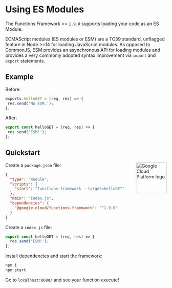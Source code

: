 # Using ES Modules

The Functions Framework >= `1.9.0` supports loading your code as an ES Module.

ECMAScript modules (ES modules or ESM) are a TC39 standard, unflagged feature in Node >=14 for loading JavaScript modules. As opposed to CommonJS, ESM provides an asynchronous API for loading modules and provides a very commonly adopted syntax improvement via `import` and `export` statements.

## Example

Before:

```js
exports.helloGET = (req, res) => {
 res.send('No ESM.');
};
```

After:

```js
export const helloGET = (req, res) => {
 res.send('ESM!');
};
```

## Quickstart

<img src="https://avatars2.githubusercontent.com/u/2810941?v=3&s=96" alt="Google Cloud Platform logo" title="Google Cloud Platform" align="right" height="96" width="96"/>

Create a `package.json` file:

```json
{
  "type": "module",
  "scripts": {
    "start": "functions-framework --target=helloGET"
  },
  "main": "index.js",
  "dependencies": {
    "@google-cloud/functions-framework": "^1.9.0"
  }
}
```

Create a `index.js` file:

```js
export const helloGET = (req, res) => {
  res.send('ESM!');
};
```

Install dependencies and start the framework:

```sh
npm i
npm start
```

Go to `localhost:8080/` and see your function execute!
